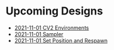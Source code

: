 # Upcoming Designs

- [2021-11-01 CV2 Environments](https://tyleo-rec.github.io/CircuitsV2Resources/designs/upcoming/2021_11_01_cv2_environments.pdf)
- [2021-11-01 Sampler](https://tyleo-rec.github.io/CircuitsV2Resources/designs/upcoming/2021_11_01_sampler.pdf)
- [2021-11-01 Set Position and Respawn](https://tyleo-rec.github.io/CircuitsV2Resources/designs/upcoming/2021_11_01_set_position_and_respawn_support.pdf)

